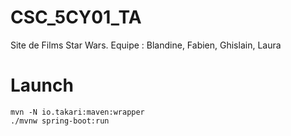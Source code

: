 # CSC_5CY01_TA
Site de Films Star Wars. Equipe : Blandine, Fabien, Ghislain, Laura


# Launch

```
mvn -N io.takari:maven:wrapper
./mvnw spring-boot:run
```
